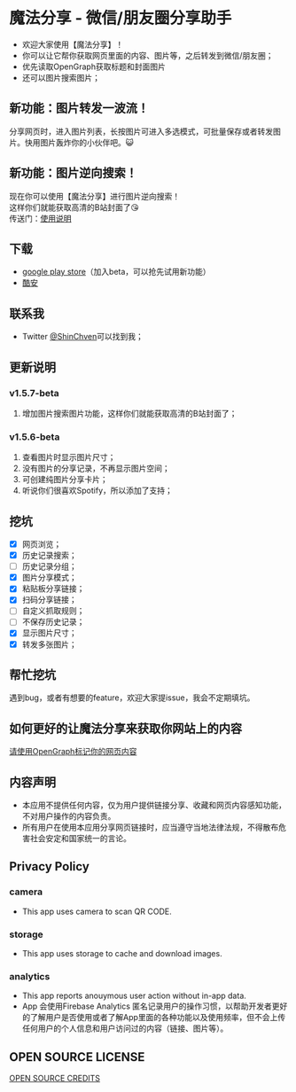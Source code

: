 # 魔法分享 - 微信/朋友圈分享助手

- 欢迎大家使用【魔法分享】！
- 你可以让它帮你获取网页里面的内容、图片等，之后转发到微信/朋友圈；
- 优先读取OpenGraph获取标题和封面图片
- 还可以图片搜索图片；

## 新功能：图片转发一波流！

分享网页时，进入图片列表，长按图片可进入多选模式，可批量保存或者转发图片。快用图片轰炸你的小伙伴吧。😺

## 新功能：图片逆向搜索！

现在你可以使用【魔法分享】进行图片逆向搜索！<br>这样你们就能获取高清的B站封面了😘<br>传送门：[使用说明](图片逆向搜索.md)

## 下载

- [google play store](https://play.google.com/store/apps/details?id=net.atlassc.shinchven.sharemoments)（加入beta，可以抢先试用新功能）
- [酷安](https://www.coolapk.com/apk/net.atlassc.shinchven.sharemoments)

## 联系我

- Twitter [@ShinChven](https://twitter.com/ShinChven)可以找到我；

## 更新说明

### v1.5.7-beta

1. 增加图片搜索图片功能，这样你们就能获取高清的B站封面了；

### v1.5.6-beta

1. 查看图片时显示图片尺寸；
2. 没有图片的分享记录，不再显示图片空间；
3. 可创建纯图片分享卡片；
4. 听说你们很喜欢Spotify，所以添加了支持；

## 挖坑

- [x] 网页浏览；
- [x] 历史记录搜索；
- [ ] 历史记录分组；
- [x] 图片分享模式；
- [x] 粘贴板分享链接；
- [x] 扫码分享链接；
- [ ] 自定义抓取规则；
- [ ] 不保存历史记录；
- [x] 显示图片尺寸；
- [x] 转发多张图片；

## 帮忙挖坑

遇到bug，或者有想要的feature，欢迎大家提issue，我会不定期填坑。

## 如何更好的让魔法分享来获取你网站上的内容

[请使用OpenGraph标记你的网页内容](/使用OpenGraph标记你的网页内容.md)

## 内容声明

- 本应用不提供任何内容，仅为用户提供链接分享、收藏和网页内容感知功能，不对用户操作的内容负责。
- 所有用户在使用本应用分享网页链接时，应当遵守当地法律法规，不得散布危害社会安定和国家统一的言论。

## Privacy Policy

### camera

- This app uses camera to scan QR CODE.

### storage

- This app uses storage to cache and download images.

### analytics

- This app reports anouymous user action without in-app data.
- App 会使用Firebase Analytics 匿名记录用户的操作习惯，以帮助开发者更好的了解用户是否使用或者了解App里面的各种功能以及使用频率，但不会上传任何用户的个人信息和用户访问过的内容（链接、图片等）。


## OPEN SOURCE LICENSE

[OPEN SOURCE CREDITS](OpenSourceCredits.md)
